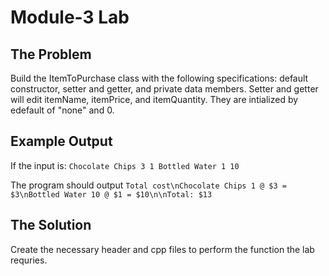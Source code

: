 # Module-3 Lab

## The Problem
Build the ItemToPurchase class with the following specifications: default constructor, setter and getter, and private data members. Setter and getter will edit itemName, itemPrice, and itemQuantity. They are intialized by edefault of "none" and 0.
## Example Output
If the input is: 
```Chocolate Chips 3 1 Bottled Water 1 10```



The program should output
```Total cost\nChocolate Chips 1 @ $3 = $3\nBottled Water 10 @ $1 = $10\n\nTotal: $13```

## The Solution
Create the necessary header and cpp files to perform the function the lab requries.